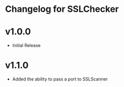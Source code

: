 # Changelog for SSLChecker

# v1.0.0
- Initial Release

# v1.1.0
- Added the ability to pass a port to SSLScanner